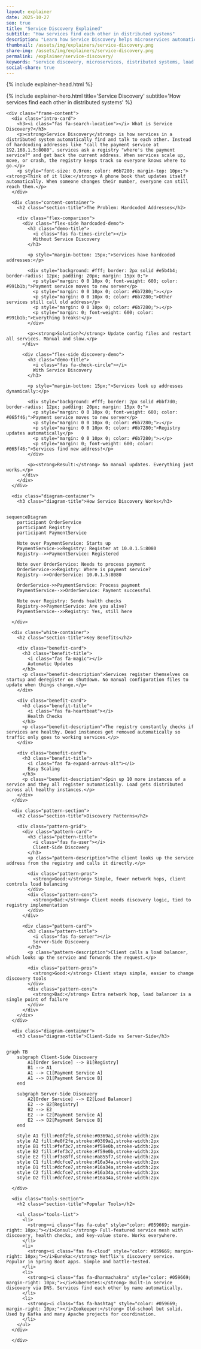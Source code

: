 ```yaml
---
layout: explainer
date: 2025-10-27
seo: true
title: "Service Discovery Explained"
subtitle: "How services find each other in distributed systems"
description: "Learn how Service Discovery helps microservices automatically find and talk to each other. Understand the difference between client-side and server-side discovery, when to use each approach, and see real-world examples with simple diagrams."
thumbnail: /assets/img/explainers/service-discovery.png
share-img: /assets/img/explainers/service-discovery.png
permalink: /explainer/service-discovery/
keywords: "service discovery, microservices, distributed systems, load balancing, service registry, consul, eureka, kubernetes service discovery"
social-share: true
---
```


{% include explainer-head.html %}

<style>

/* Approach Demo */
.hardcoded-demo {
  background: linear-gradient(135deg, #fef8f8 0%, #fdf2f2 100%);
  border-color: #e5b4b4;
}

.discovery-demo {
  background: linear-gradient(135deg, #f6fdf9 0%, #f0fdf4 100%);
  border-color: #bbf7d0;
}

.hardcoded-demo .demo-title {
  color: #b91c1c;
}

.discovery-demo .demo-title {
  color: #059669;
}

/* Pattern Cards */
.pattern-section {
  margin: 50px 0;
  padding: 40px;
  background: #f8fafc;
  border-radius: 16px;
  border: 2px solid #e2e8f0;
}

.pattern-grid {
  display: grid;
  grid-template-columns: 1fr 1fr;
  gap: 30px;
  margin: 30px 0;
}

.pattern-card {
  background: white;
  border: 2px solid #d1d5db;
  border-radius: 12px;
  padding: 25px;
  transition: all 0.3s ease;
  box-shadow: 0 4px 15px rgba(148, 163, 184, 0.1);
}

.pattern-card:hover {
  transform: translateY(-3px);
  box-shadow: 0 8px 25px rgba(148, 163, 184, 0.2);
  border-color: #6b7280;
}

.pattern-title {
  color: #374151;
  font-size: 1.3rem;
  font-weight: 700;
  margin: 0 0 15px 0;
  display: flex;
  align-items: center;
  gap: 10px;
}

.pattern-description {
  color: #6b7280;
  font-size: 1rem;
  line-height: 1.6;
  margin-bottom: 15px;
}

.pattern-pros {
  background: #f0fdf4;
  border-left: 4px solid #059669;
  padding: 12px;
  border-radius: 8px;
  font-size: 0.9rem;
  line-height: 1.6;
  color: #374151;
  margin-top: 15px;
}

.pattern-cons {
  background: #fef2f2;
  border-left: 4px solid #b91c1c;
  padding: 12px;
  border-radius: 8px;
  font-size: 0.9rem;
  line-height: 1.6;
  color: #374151;
  margin-top: 10px;
}

/* Benefits Cards */
.benefit-card {
  background: linear-gradient(135deg, #f0f9ff 0%, #e0f2fe 100%);
  border: 2px solid #0ea5e9;
  border-radius: 12px;
  padding: 25px;
  margin-bottom: 20px;
  transition: all 0.3s ease;
  box-shadow: 0 4px 15px rgba(14, 165, 233, 0.1);
}

.benefit-card:hover {
  transform: translateY(-3px);
  box-shadow: 0 8px 25px rgba(14, 165, 233, 0.2);
}

.benefit-title {
  color: #0c4a6e;
  font-size: 1.3rem;
  font-weight: 700;
  margin: 0 0 15px 0;
  display: flex;
  align-items: center;
  gap: 10px;
}

.benefit-description {
  color: #374151;
  margin-bottom: 10px;
  line-height: 1.6;
}

/* Tools Section */
.tools-section {
  margin: 50px 0;
  padding: 40px;
  background: linear-gradient(135deg, #f8fafc 0%, #f1f5f9 100%);
  border-radius: 16px;
  border: 2px solid #cbd5e1;
}

.tools-list {
  list-style: none;
  padding: 0;
  margin: 0;
}

.tools-list li {
  background: white;
  border: 2px solid #d1d5db;
  border-radius: 12px;
  padding: 20px;
  margin-bottom: 15px;
  font-size: 1.1rem;
  line-height: 1.6;
  color: #374151;
  transition: all 0.3s ease;
  box-shadow: 0 4px 15px rgba(148, 163, 184, 0.1);
}

.tools-list li:hover {
  transform: translateY(-3px);
  box-shadow: 0 8px 25px rgba(148, 163, 184, 0.2);
}

.tools-list li strong {
  color: #1e40af;
  font-weight: 700;
}

/* Decision Section */
.decision-section {
  margin: 50px 0;
  padding: 40px;
  background: #f8fafc;
  border-radius: 16px;
  border: 2px solid #e2e8f0;
}

.decision-grid {
  display: grid;
  grid-template-columns: 1fr 1fr;
  gap: 30px;
  margin: 30px 0;
}

.decision-card {
  padding: 25px;
  border-radius: 12px;
  border: 3px solid;
  background: white;
}

.decision-card.good {
  border-color: #059669;
  background: linear-gradient(135deg, #f0fdf4 0%, #ecfdf5 100%);
}

.decision-card.avoid {
  border-color: #b91c1c;
  background: linear-gradient(135deg, #fef2f2 0%, #fef2f2 100%);
}

.decision-title {
  font-size: 1.4rem;
  font-weight: 700;
  margin: 0 0 20px 0;
  display: flex;
  align-items: center;
  gap: 10px;
}

.decision-card.good .decision-title {
  color: #059669;
}

.decision-card.avoid .decision-title {
  color: #b91c1c;
}

.decision-list {
  margin: 0;
  padding-left: 0;
  list-style: none;
}

.decision-list li {
  margin-bottom: 10px;
  padding-left: 25px;
  position: relative;
  line-height: 1.6;
  color: #374151;
}

.decision-card.good .decision-list li::before {
  content: "✓";
  position: absolute;
  left: 0;
  color: #059669;
  font-weight: bold;
}

.decision-card.avoid .decision-list li::before {
  content: "✗";
  position: absolute;
  left: 0;
  color: #b91c1c;
  font-weight: bold;
}

/* Diagram Container */
.diagram-container {
  margin: 40px 0;
  padding: 30px;
  background: #f8fafc;
  border-radius: 16px;
  border: 2px solid #e2e8f0;
  text-align: center;
}

.diagram-title {
  font-size: 1.6rem;
  font-weight: 700;
  color: #374151;
  margin-bottom: 25px;
}

/* Mobile Responsiveness */
@media (max-width: 768px) {
  body {
    padding: 10px !important;
  }
  
  .explainer-frame {
    margin: 0;
    border-radius: 12px;
  }
  
  .hero-title {
    font-size: 2.2rem;
  }
  
  .hero-subtitle {
    font-size: 1rem;
  }
  
  .hero-header {
    padding: 30px 20px;
  }
  
  .frame-content {
    padding: 20px 15px;
  }
  
  .decision-grid,
  .pattern-grid {
    grid-template-columns: 1fr;
    gap: 20px;
  }
  
  .benefit-card {
    padding: 20px 15px;
  }
  
  .branding {
    position: static;
    display: inline-block;
    margin-bottom: 15px;
    font-size: 14px;
    padding: 8px 16px;
  }
  
  .section-title {
    font-size: 1.6rem;
  }
  
  .diagram-container,
  .decision-section,
  .pattern-section,
  .tools-section {
    margin: 30px 0;
    padding: 25px 15px;
  }
}

@media (max-width: 480px) {
  .hero-header {
    padding: 25px 15px;
  }
  
  .hero-title {
    font-size: 1.8rem;
    line-height: 1.2;
  }
  
  .hero-subtitle {
    font-size: 0.9rem;
  }
  
  .frame-content {
    padding: 15px 10px;
  }
  
  .intro-card {
    padding: 15px;
    margin-bottom: 25px;
  }
  
  .benefit-card {
    padding: 18px 15px;
  }
  
  .decision-card,
  .pattern-card {
    padding: 20px 15px;
  }
  
  .section-title {
    font-size: 1.4rem;
    margin-bottom: 25px;
  }
}
</style>

<div class="explainer">
  <div class="explainer-frame">
    {% include explainer-hero.html title='Service Discovery' subtitle='How services find each other in distributed systems' %}
    
    <div class="frame-content">
      <div class="intro-card">
        <h3><i class="fas fa-search-location"></i> What is Service Discovery?</h3>
        <p><strong>Service Discovery</strong> is how services in a distributed system automatically find and talk to each other. Instead of hardcoding addresses like "call the payment service at 192.168.1.5:8080", services ask a registry "where's the payment service?" and get back the current address. When services scale up, move, or crash, the registry keeps track so everyone knows where to go.</p>
        <p style="font-size: 0.9rem; color: #6b7280; margin-top: 10px;"><strong>Think of it like:</strong> A phone book that updates itself automatically. When someone changes their number, everyone can still reach them.</p>
      </div>

      <div class="content-container">
        <h2 class="section-title">The Problem: Hardcoded Addresses</h2>
        
        <div class="flex-comparison">
          <div class="flex-side hardcoded-demo">
            <h3 class="demo-title">
              <i class="fas fa-times-circle"></i>
              Without Service Discovery
            </h3>
            
            <p style="margin-bottom: 15px;">Services have hardcoded addresses:</p>
            
            <div style="background: #fff; border: 2px solid #e5b4b4; border-radius: 12px; padding: 20px; margin: 15px 0;">
              <p style="margin: 0 0 10px 0; font-weight: 600; color: #991b1b;">Payment service moves to new server</p>
              <p style="margin: 0 0 10px 0; color: #6b7280;">↓</p>
              <p style="margin: 0 0 10px 0; color: #6b7280;">Other services still call old address</p>
              <p style="margin: 0 0 10px 0; color: #6b7280;">↓</p>
              <p style="margin: 0; font-weight: 600; color: #991b1b;">Everything breaks!</p>
            </div>
            
            <p><strong>Solution?</strong> Update config files and restart all services. Manual and slow.</p>
          </div>
          
          <div class="flex-side discovery-demo">
            <h3 class="demo-title">
              <i class="fas fa-check-circle"></i>
              With Service Discovery
            </h3>
            
            <p style="margin-bottom: 15px;">Services look up addresses dynamically:</p>
            
            <div style="background: #fff; border: 2px solid #bbf7d0; border-radius: 12px; padding: 20px; margin: 15px 0;">
              <p style="margin: 0 0 10px 0; font-weight: 600; color: #065f46;">Payment service moves to new server</p>
              <p style="margin: 0 0 10px 0; color: #6b7280;">↓</p>
              <p style="margin: 0 0 10px 0; color: #6b7280;">Registry updates automatically</p>
              <p style="margin: 0 0 10px 0; color: #6b7280;">↓</p>
              <p style="margin: 0; font-weight: 600; color: #065f46;">Services find new address!</p>
            </div>
            
            <p><strong>Result:</strong> No manual updates. Everything just works.</p>
          </div>
        </div>
      </div>

      <div class="diagram-container">
        <h3 class="diagram-title">How Service Discovery Works</h3>
        
<pre><code class="language-mermaid">
sequenceDiagram
    participant OrderService
    participant Registry
    participant PaymentService
    
    Note over PaymentService: Starts up
    PaymentService->>Registry: Register at 10.0.1.5:8080
    Registry-->>PaymentService: Registered
    
    Note over OrderService: Needs to process payment
    OrderService->>Registry: Where is payment service?
    Registry-->>OrderService: 10.0.1.5:8080
    
    OrderService->>PaymentService: Process payment
    PaymentService-->>OrderService: Payment successful
    
    Note over Registry: Sends health checks
    Registry->>PaymentService: Are you alive?
    PaymentService-->>Registry: Yes, still here
</code></pre>
      </div>

      <div class="white-container">
        <h2 class="section-title">Key Benefits</h2>
        
        <div class="benefit-card">
          <h3 class="benefit-title">
            <i class="fas fa-magic"></i>
            Automatic Updates
          </h3>
          <p class="benefit-description">Services register themselves on startup and deregister on shutdown. No manual configuration files to update when things change.</p>
        </div>
        
        <div class="benefit-card">
          <h3 class="benefit-title">
            <i class="fas fa-heartbeat"></i>
            Health Checks
          </h3>
          <p class="benefit-description">The registry constantly checks if services are healthy. Dead instances get removed automatically so traffic only goes to working services.</p>
        </div>
        
        <div class="benefit-card">
          <h3 class="benefit-title">
            <i class="fas fa-expand-arrows-alt"></i>
            Easy Scaling
          </h3>
          <p class="benefit-description">Spin up 10 more instances of a service and they all register automatically. Load gets distributed across all healthy instances.</p>
        </div>
      </div>

      <div class="pattern-section">
        <h2 class="section-title">Discovery Patterns</h2>
        
        <div class="pattern-grid">
          <div class="pattern-card">
            <h3 class="pattern-title">
              <i class="fas fa-user"></i>
              Client-Side Discovery
            </h3>
            <p class="pattern-description">The client looks up the service address from the registry and calls it directly.</p>
            
            <div class="pattern-pros">
              <strong>Good:</strong> Simple, fewer network hops, client controls load balancing
            </div>
            <div class="pattern-cons">
              <strong>Bad:</strong> Client needs discovery logic, tied to registry implementation
            </div>
          </div>
          
          <div class="pattern-card">
            <h3 class="pattern-title">
              <i class="fas fa-server"></i>
              Server-Side Discovery
            </h3>
            <p class="pattern-description">Client calls a load balancer, which looks up the service and forwards the request.</p>
            
            <div class="pattern-pros">
              <strong>Good:</strong> Client stays simple, easier to change discovery tools
            </div>
            <div class="pattern-cons">
              <strong>Bad:</strong> Extra network hop, load balancer is a single point of failure
            </div>
          </div>
        </div>
      </div>

      <div class="diagram-container">
        <h3 class="diagram-title">Client-Side vs Server-Side</h3>
        
<pre><code class="language-mermaid">
graph TB
    subgraph Client-Side Discovery
        A1[Order Service] --> B1[Registry]
        B1 --> A1
        A1 --> C1[Payment Service A]
        A1 --> D1[Payment Service B]
    end
    
    subgraph Server-Side Discovery
        A2[Order Service] --> E2[Load Balancer]
        E2 --> B2[Registry]
        B2 --> E2
        E2 --> C2[Payment Service A]
        E2 --> D2[Payment Service B]
    end
    
    style A1 fill:#e0f2fe,stroke:#0369a1,stroke-width:2px
    style A2 fill:#e0f2fe,stroke:#0369a1,stroke-width:2px
    style B1 fill:#fef3c7,stroke:#f59e0b,stroke-width:2px
    style B2 fill:#fef3c7,stroke:#f59e0b,stroke-width:2px
    style E2 fill:#f3e8ff,stroke:#a855f7,stroke-width:2px
    style C1 fill:#dcfce7,stroke:#16a34a,stroke-width:2px
    style D1 fill:#dcfce7,stroke:#16a34a,stroke-width:2px
    style C2 fill:#dcfce7,stroke:#16a34a,stroke-width:2px
    style D2 fill:#dcfce7,stroke:#16a34a,stroke-width:2px
</code></pre>
      </div>

      <div class="tools-section">
        <h2 class="section-title">Popular Tools</h2>
        
        <ul class="tools-list">
          <li>
            <strong><i class="fas fa-cube" style="color: #059669; margin-right: 10px;"></i>Consul:</strong> Full-featured service mesh with discovery, health checks, and key-value store. Works everywhere.
          </li>
          <li>
            <strong><i class="fas fa-cloud" style="color: #059669; margin-right: 10px;"></i>Eureka:</strong> Netflix's discovery service. Popular in Spring Boot apps. Simple and battle-tested.
          </li>
          <li>
            <strong><i class="fas fa-dharmachakra" style="color: #059669; margin-right: 10px;"></i>Kubernetes:</strong> Built-in service discovery via DNS. Services find each other by name automatically.
          </li>
          <li>
            <strong><i class="fas fa-hashtag" style="color: #059669; margin-right: 10px;"></i>Zookeeper:</strong> Old-school but solid. Used by Kafka and many Apache projects for coordination.
          </li>
        </ul>
      </div>

      </div>
  </div>
</div>

